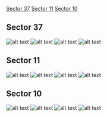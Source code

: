 [Sector 37](#sector37)
[Sector 11](#sector11)
[Sector 10](#sector10)

<a name = "sector37"></a>
## Sector 37
![alt text](/tt/WASP-087_Sector_37/WASP-087_Sector_37_a_TimeSeries.png)
![alt text](/tt/WASP-087_Sector_37/WASP-087_Sector_37_b_FoldedLightCurve.png)
![alt text](/tt/WASP-087_Sector_37/WASP-087_Sector_37_b_IndividualTransitsWithFit.png)
![alt text](/tt/WASP-087_Sector_37/WASP-087_Sector_37_c_TimingResiduals.png)

<a name = "sector11"></a>
## Sector 11
![alt text](/tt/WASP-087_Sector_11/WASP-087_Sector_11_a_TimeSeries.png)
![alt text](/tt/WASP-087_Sector_11/WASP-087_Sector_11_b_FoldedLightCurve.png)
![alt text](/tt/WASP-087_Sector_11/WASP-087_Sector_11_b_IndividualTransitsWithFit.png)
![alt text](/tt/WASP-087_Sector_11/WASP-087_Sector_11_c_TimingResiduals.png)

<a name = "sector10"></a>
## Sector 10
![alt text](/tt/WASP-087_Sector_10/WASP-087_Sector_10_a_TimeSeries.png)
![alt text](/tt/WASP-087_Sector_10/WASP-087_Sector_10_b_FoldedLightCurve.png)
![alt text](/tt/WASP-087_Sector_10/WASP-087_Sector_10_b_IndividualTransitsWithFit.png)
![alt text](/tt/WASP-087_Sector_10/WASP-087_Sector_10_c_TimingResiduals.png)

